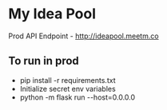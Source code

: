 # My Idea Pool
Prod API Endpoint - http://ideapool.meetm.co

## To run in prod


* pip install -r requirements.txt
* Initialize secret env variables
* python -m flask run --host=0.0.0.0

